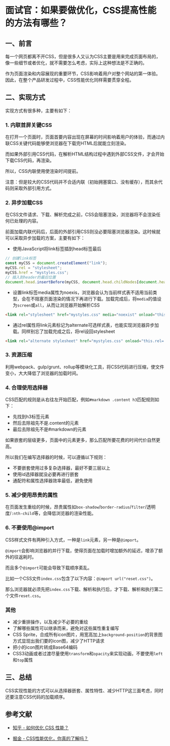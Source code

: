 # 面试官：如果要做优化，CSS提高性能的方法有哪些？


## 一、前言

每一个网页都离不开CSS，但是很多人又认为CSS主要是用来完成页面布局的，像一些细节或者优化，就不需要怎么考虑，实际上这种想法是不正确的。

作为页面渲染和内容展现的重要环节，CSS影响着用户对整个网站的第一体验。因此，在整个产品研发过程中，CSS性能优化同样需要贯穿全程。

## 二、实现方式

实现方式有很多种，主要有如下：

### 1. 内联首屏关键CSS

在打开一个页面时，页面首要内容出现在屏幕的时间影响着用户的体验，而通过内联CSS关键代码能够使浏览器在下载完HTML后就能立刻渲染。

而如果外部引用CSS代码，在解析HTML结构过程中遇到外部CSS文件，才会开始下载CSS代码，再渲染。

所以，CSS内联使用使渲染时间提前。

注意：但是较大的CSS代码并不合适内联（初始拥塞窗口、没有缓存），而其余代码则采取外部引用方式。

### 2. 异步加载CSS

在CSS文件请求、下载、解析完成之前，CSS会阻塞渲染，浏览器将不会渲染任何已处理的内容。

前面加载内联代码后，后面的外部引用CSS则没必要阻塞浏览器渲染。这时候就可以采取异步加载的方案，主要有如下：

*   使用JavaScript将link标签插到head标签最后

```js
// 创建link标签
const myCSS = document.createElement("link");
myCSS.rel = "stylesheet";
myCSS.href = "mystyles.css";
// 插入到header的最后位置
document.head.insertBefore(myCSS, document.head.childNodes[document.head.childNodes.length - 1].nextSibling);
```

*   设置link标签media属性为noexis，浏览器会认为当前样式表不适用当前类型，会在不阻塞页面渲染的情况下再进行下载。加载完成后，将`media`的值设为`screen`或`all`，从而让浏览器开始解析CSS

```html
<link rel="stylesheet" href="mystyles.css" media="noexist" onload="this.media='all'">
```

*   通过rel属性将link元素标记为alternate可选样式表，也能实现浏览器异步加载。同样别忘了加载完成之后，将rel设回stylesheet

```html
<link rel="alternate stylesheet" href="mystyles.css" onload="this.rel='stylesheet'">
```

### 3. 资源压缩

利用webpack、gulp/grunt、rollup等模块化工具，将CSS代码进行压缩，使文件变小，大大降低了浏览器的加载时间。

### 4. 合理使用选择器

CSS匹配的规则是从右往左开始匹配，例如`#markdown .content h3`匹配规则如下：

*   先找到h3标签元素
*   然后去除祖先不是.content的元素
*   最后去除祖先不是#markdown的元素

如果嵌套的层级更多，页面中的元素更多，那么匹配所要花费的时间代价自然更高。

所以我们在编写选择器的时候，可以遵循以下规则：

*   不要嵌套使用过多复杂选择器，最好不要三层以上
*   使用id选择器就没必要再进行嵌套
*   通配符和属性选择器效率最低，避免使用

### 5. 减少使用昂贵的属性

在页面发生重绘的时候，昂贵属性如`box-shadow`/`border-radius`/`filter`/透明度/`:nth-child`等，会降低浏览器的渲染性能。

### 6. 不要使用@import

CSS样式文件有两种引入方式，一种是`link`元素，另一种是`@import`。

`@import`会影响浏览器的并行下载，使得页面在加载时增加额外的延迟，增添了额外的往返耗时。

而且多个`@import`可能会导致下载顺序紊乱。

比如一个CSS文件`index.css`包含了以下内容：`@import url("reset.css")`。

那么浏览器就必须先把`index.css`下载、解析和执行后，才下载、解析和执行第二个文件`reset.css`。

### 其他

*   减少重排操作，以及减少不必要的重绘
*   了解哪些属性可以继承而来，避免对这些属性重复编写
*   CSS Sprite，合成所有icon图片，用宽高加上`background-position`的背景图方式显现出我们要的icon图，减少了HTTP请求
*   把小的icon图片转成Base64编码
*   CSS3动画或者过渡尽量使用`transform`和`opacity`来实现动画，不要使用`left`和`top`属性

## 三、总结

CSS实现性能的方式可以从选择器嵌套、属性特性、减少HTTP这三面考虑，同时还要注意CSS代码的加载顺序。

## 参考文献

*   [知乎 - 如何优化 CSS 性能？](<https://www.zhihu.com/question/19886806>)

*   [掘金 - CSS性能优化，你真的了解吗？](https://juejin.cn/post/6844903649605320711#heading-1)
